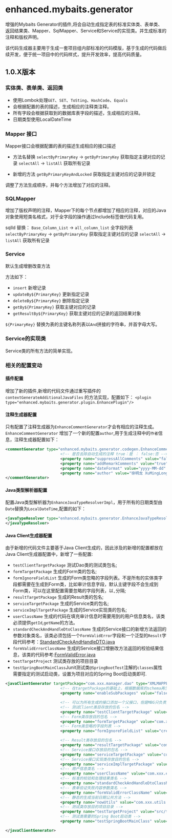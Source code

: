 # enhanced.mybaits.generator
增强的Mybaits Generator的插件,将会自动生成指定表的标准实体类、表单类、返回结果类、Mapper、SqlMapper、Service和Service的实现类。并生成标准的注释和版权声明。

该代码生成器主要用于生成一套项目组内部标准的代码模版，基于生成的代码做后续开发，便于统一项目中的代码样式，提升开发效率，提高代码质量。

## 1.0.X版本

### 实体类、表单类、返回类
- 使用Lombok处理`GET`、`SET`、`ToSting`、`HashCode`、`Equals`
- 会根据配置的表的描述，生成相应的注释类注释。
- 所有字段会根据获取到的数据库表字段的描述，生成相应的注释。
- 日期类型使用LocalDateTime

### Mapper 接口
Mapper接口会根据配置的表的描述生成相应的接口描述

- 方法名替换
`selectByPrimaryKey` -> `getByPrimaryKey`  获取指定主键对应的记录
`selectAll` -> `listAll`  获取所有记录

- 新增的方法
`getByPrimaryKeyAndLocked`  获取指定主键对应的记录并锁定

调整了方法生成顺序，并每个方法增加了对应的注释。

### SQLMapper
增加了版权声明的注释，Mapper下的每个节点都增加了相应的注释，对应的Java对象使用短类名格式，对于全字段的操作通过Include标签做代码复用。

sqlId 替换：
`Base_Column_List` -> `all_column_list` 全字段列表
`selectByPrimaryKey` -> `getByPrimaryKey`  获取指定主键对应的记录
`selectAll` -> `listAll`  获取所有记录

### Service
默认生成增删改查方法

方法如下：

- `insert` 新增记录
- `updateBy${PrimaryKey}` 更新指定记录
- `deleteBy${PrimaryKey}` 删除指定记录
- `getBy${PrimaryKey}` 获取主键对应的记录
- `getResultBy${PrimaryKey}` 获取主键对应的记录的返回结果对象

`${PrimaryKey}` 替换为表的主键名称列表以`And`拼接的字符串，并首字母大写。

### Service的实现类

Service类的所有方法的简单实现。

### 相关的配置变动

#### 插件配置
增加了新的插件,新增的代码文件通过重写插件的`contextGenerateAdditionalJavaFiles` 的方法实现，配置如下：
`<plugin type="enhanced.mybaits.generator.plugin.EnhancePlugin"/>`

#### 注释生成器配置
只有配置了注释生成器为`EnhanceCommentGenerator`才会有相应的注释生成。`EnhanceCommentGenerator` 增加了一个新的配置`author`,用于生成注释中的`作者`信息，注释生成器配置如下：

```xml
<commentGenerator type="enhanced.mybaits.generator.codegen.EnhanceCommentGenerator">
                        <!-- 是否去除自动生成的注释 true：是 ： false:否 -->
                        <property name="suppressAllComments" value="false" />
                        <property name="addRemarkComments" value="true" />
                        <property name="dateFormat" value="yyyy-MM-dd" />
                        <property name="author" value="徐明龙 XuMingLong" />
</commentGenerator>
```

#### Java类型解析器配置

配置Java类型解析器为`EnhanceJavaTypeResolverImpl`，用于所有的日期类型由`Date`替换为`LocalDateTime`,配置的如下：

```xml
<javaTypeResolver type="enhanced.mybaits.generator.EnhanceJavaTypeResolverImpl">
</javaTypeResolver>
```

#### Java Client生成器配置
由于新增的代码文件主要基于Java Client生成的，因此涉及的新增的配置都放在Java Client生成器配置中，新增了一些配置:

 - `testClientTargetPackage` 测试Dao类的测试类包名;
 - `formTargetPackage` 生成的Form类的包名;
 - `formIgnoreFieldList` 生成的Form类忽略的字段列表。不是所有的实体类字段都需要在生成到Form类，比如审计信息字段，默认主键字段不会生成到Form类，可以在这里配置需要忽略的字段列表，以`,`分隔;
 - `resultTargetPackage` 生成的Result类的包名;
 - `serviceTargetPackage` 生成的Service类的包名;
 - `serviceImplTargetPackage` 生成的Service实现类的包名;
 - `userClassName` 生成的代码在填充审计信息时需要用到的用户信息类名，该类必须提供`getId`,`getName`的方法。
 - `standardCheckAndHandleDtoClassName` 生成的Service接口的新增方法返回的参数对象类名，该类必须包括一个`FormValidError`字段和一个泛型的`Result`字段代码参考：[StandardCheckAndHandleDTO.java](https://github.com/Feiyizhan/enhanced.mybaits.generator/blob/master/src/main/java/enhanced/mybaits/generator/example/StandardCheckAndHandleDTO.java)
 - `formValidErrorClassName`  生成的Service接口增删改方法返回的校验结果信息，该类的代码参考:[FormValidError.java](https://github.com/Feiyizhan/enhanced.mybaits.generator/blob/master/src/main/java/enhanced/mybaits/generator/example/FormValidError.java)
 - `testTargetProject` 测试类存放的项目目录
 - `testSpringBootMainClass`Junit测试类`@SpringBootTest`注解的`classes`属性需要指定的测试启动类，设置为项目对应的Spring Boot启动类即可.


```xml
<javaClientGenerator targetPackage="com.xxx.manager.dao" type="XMLMAPPER" targetProject="src/main/java">
                        <!-- 在targetPackage的基础上，根据数据库的schema再生成一层package，最终生成的类放在这个package下，默认为false -->
                        <property name="enableSubPackages" value="false" />

                        <!-- 可以为所有生成的接口添加一个父接口，但是MBG只负责生成，不负责检查 <property name="rootInterface" value=""/> -->
                        <!-- 测试Client类目存放的包名 -->
                        <property name="testClientTargetPackage" value="com.xxx.mapper"/>
                        <!-- Form类存放目的包名 -->
                        <property name="formTargetPackage" value="com.xxx.form"/>
                        <!-- Form类忽略的字段列表 -->
                        <property name="formIgnoreFieldList" value="createDate,creator,creatorId,updateDate,modifier,modifierId"/>

                        <!-- Result类存放目的包名 -->
                        <property name="resultTargetPackage" value="com.xxx.result"/>
                        <!-- Service接口存放目的包名 -->
                        <property name="serviceTargetPackage" value="com.xxx.service"/>
                        <!-- Service接口实现类存放目的包名 -->
                        <property name="serviceImplTargetPackage" value="com.xxx.service.impl"/>
                        <!-- 用户信息类名 -->
                        <property name="userClassName" value="com.xxx.entity.User"/>
                        <!-- 标准的校验和处理结果类名 -->
                        <property name="standardCheckAndHandleDtoClassName" value="com.xxx.pojo.StandardCheckAndHandleDTO"/>
                        <!-- 表单验证失败内容参数类名 -->
                        <property name="formValidErrorClassName" value="com.xxx.pojo.FormValidError"/>
                        <!-- 静态的生成当前日期公共方法 -->
                        <property name="nowUtils" value="com.xxx.utils.CommonsUtils.now"/>
                        <!-- 测试类存放目的项目目录 -->
                        <property name="testTargetProject" value="src/test/java"/>
                        <!-- 测试类需要的Spring Boot启动类 -->
                        <property name="testSpringBootMainClass" value="com.xxx.Application"/>

</javaClientGenerator>
```

